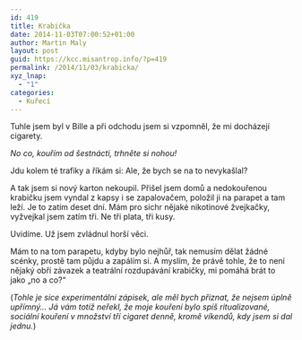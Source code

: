 ```yaml
---
id: 419
title: Krabička
date: 2014-11-03T07:00:52+01:00
author: Martin Maly
layout: post
guid: https://kcc.misantrop.info/?p=419
permalink: /2014/11/03/krabicka/
xyz_lnap:
  - "1"
categories:
  - Kuřecí
---
```

Tuhle jsem byl v Bille a při odchodu jsem si vzpomněl, že mi docházejí cigarety.

_No co, kouřím od šestnácti, trhněte si nohou!_

Jdu kolem té trafiky a říkám si: Ale, že bych se na to nevykašlal?

A tak jsem si nový karton nekoupil. Přišel jsem domů a nedokouřenou krabičku jsem vyndal z kapsy i se zapalovačem, položil ji na parapet a tam leží. Je to zatím deset dní. Mám pro sichr nějaké nikotinové žvejkačky, vyžvejkal jsem zatím tři. Ne tři plata, tři kusy.

Uvidíme. Už jsem zvládnul horší věci.

Mám to na tom parapetu, kdyby bylo nejhůř, tak nemusím dělat žádné scénky, prostě tam půjdu a zapálím si. A myslím, že právě tohle, že to není nějaký obří závazek a teatrální rozdupávání krabičky, mi pomáhá brát to jako &#8222;no a co?&#8220;

(_Tohle je sice experimentální zápisek, ale měl bych přiznat, že nejsem úplně upřímný&#8230; Já vám totiž neřekl, že moje kouření bylo spíš ritualizované, sociální kouření v množství tří cigaret denně, kromě víkendů, kdy jsem si dal jednu._)
